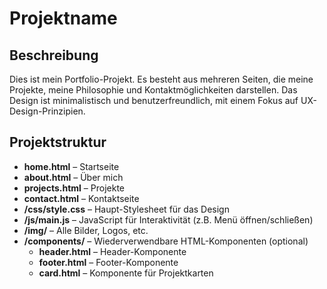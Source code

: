 # Projektname

## Beschreibung
Dies ist mein Portfolio-Projekt. Es besteht aus mehreren Seiten, die meine Projekte, meine Philosophie und Kontaktmöglichkeiten darstellen. Das Design ist minimalistisch und benutzerfreundlich, mit einem Fokus auf UX-Design-Prinzipien.

## Projektstruktur
- **home.html** – Startseite
- **about.html** – Über mich
- **projects.html** – Projekte
- **contact.html** – Kontaktseite
- **/css/style.css** – Haupt-Stylesheet für das Design
- **/js/main.js** – JavaScript für Interaktivität (z.B. Menü öffnen/schließen)
- **/img/** – Alle Bilder, Logos, etc.
- **/components/** – Wiederverwendbare HTML-Komponenten (optional)
  - **header.html** – Header-Komponente
  - **footer.html** – Footer-Komponente
  - **card.html** – Komponente für Projektkarten

